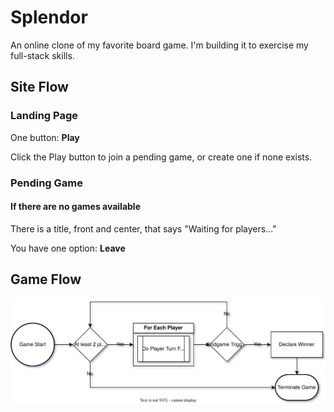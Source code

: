 # Splendor

An online clone of my favorite board game. I'm building it to exercise my full-stack skills.

## Site Flow

### Landing Page

One button: **Play**

Click the Play button to join a pending game, or create one if none exists.

### Pending Game

#### If there are no games available

There is a title, front and center, that says "Waiting for players..."

You have one option: **Leave**

## Game Flow

![](Splendor-Game-Flow.svg)
